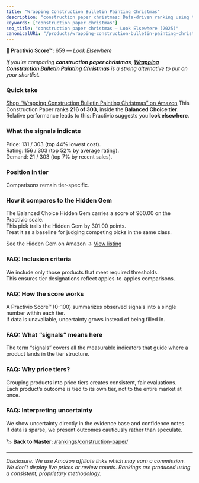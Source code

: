 ```yaml
---
title: "Wrapping Construction Bulletin Painting Christmas"
description: "construction paper christmas: Data-driven ranking using the Practivio Score™. Positioned by quality, value, demand, findability, momentum."
keywords: ["construction paper christmas"]
seo_title: "construction paper christmas — Look Elsewhere (2025)"
canonicalURL: "/products/wrapping-construction-bulletin-painting-christmas-B0CDLDKC4B/"
---
```


**🚫 Practivio Score™:** 659 — _Look Elsewhere_


*If you're comparing **construction paper christmas**, **[Wrapping Construction Bulletin Painting Christmas](https://www.amazon.com/dp/B0CDLDKC4B?tag=practivio-20)** is a strong alternative to put on your shortlist.*
### Quick take
[Shop “Wrapping Construction Bulletin Painting Christmas” on Amazon](https://www.amazon.com/dp/B0CDLDKC4B?tag=practivio-20)
This Construction Paper ranks **216 of 303**, inside the **Balanced Choice tier**.  
Relative performance leads to this: Practivio suggests you **look elsewhere**.

### What the signals indicate
Price: 131 / 303 (top 44% lowest cost).  
Rating: 156 / 303 (top 52% by average rating).  
Demand: 21 / 303 (top 7% by recent sales).

### Position in tier
Comparisons remain tier-specific.

### How it compares to the Hidden Gem
The Balanced Choice Hidden Gem carries a score of 960.00 on the Practivio scale.  
This pick trails the Hidden Gem by 301.00 points.  
Treat it as a baseline for judging competing picks in the same class.  

See the Hidden Gem on Amazon → [View listing](https://www.amazon.com/dp/B01AW5V7PE?tag=practivio-20)

### FAQ: Inclusion criteria
We include only those products that meet required thresholds.  
This ensures tier designations reflect apples-to-apples comparisons.

### FAQ: How the score works
A Practivio Score™ (0–100) summarizes observed signals into a single number within each tier.  
If data is unavailable, uncertainty grows instead of being filled in.

### FAQ: What “signals” means here
The term “signals” covers all the measurable indicators that guide where a product lands in the tier structure.

### FAQ: Why price tiers?
Grouping products into price tiers creates consistent, fair evaluations.  
Each product’s outcome is tied to its own tier, not to the entire market at once.

### FAQ: Interpreting uncertainty
We show uncertainty directly in the evidence base and confidence notes.  
If data is sparse, we present outcomes cautiously rather than speculate.


🏷️ **Back to Master:** [/rankings/construction-paper/](/rankings/construction-paper/)

---
_Disclosure: We use Amazon affiliate links which may earn a commission. We don’t display live prices or review counts. Rankings are produced using a consistent, proprietary methodology._
